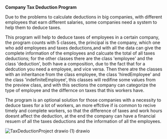 **Company Tax Deduction Program**

Due to the problems to calculate deductions in big companies, with different employees that earn different salaries, some companies need a system to help them to deduce taxes.

This program will help to deduce taxes of employees in a certain company, the program counts with 5 classes, the principal is the company, which one who add employees and taxes deductions,and with all the data can give the complete information of the employees and calcuate the total of all taxes deductions; for the other classes there are the class 'employee' and the class 'deduction', both have a composition, due to the fact that for a dedcution you need a employee, and vice versa. Then there atre the classes with an inheritance from the class employee, the class 'hiredEmployee' and the class 'indefiniteEmployee', this classes will redifine some values from the preview class, and with this sections the company can categorize the type of employee and the differnce on taxes that this workers have.

The program is an optional solution for those companies with a necessity to deduce taxes for a lot of workers, an more effctive if is common to recive timely and complete workers, so that the difference of taxes and work hours doesnt affect the deduction, at the end the company can have a financial resuem of all the taxes deductions and the information of all the employees.


![TaxDeductionProject drawio (1) drawio](https://github.com/user-attachments/assets/3b70fa3a-c4e4-4044-b068-2cc66725cbc1)



